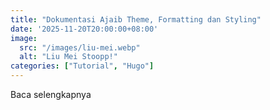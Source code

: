 ```yaml
---
title: "Dokumentasi Ajaib Theme, Formatting dan Styling"
date: '2025-11-20T20:00:00+08:00'
image: 
  src: "/images/liu-mei.webp"
  alt: "Liu Mei Stoopp!"
categories: ["Tutorial", "Hugo"]
---
```


Baca selengkapnya